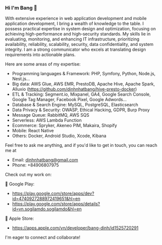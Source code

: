 ### Hi I'm Bang 👋

With extensive experience in web application development and mobile application development, I bring a wealth of knowledge to the table. I possess practical expertise in system design and optimization, focusing on achieving high-performance and high-security standards. My skills lie in evaluating, monitoring, and enhancing IT infrastructure, prioritizing availability, reliability, scalability, security, data confidentiality, and system integrity. I am a strong communicator who excels at translating design requirements into actionable plans.

Here are some areas of my expertise:

- Programming languages & Framework: PHP, Symfony, Python, Node.js, Nest.js...
- Big data: AWS Glue, AWS EMR, PrestoDB, Apache Hive, Apache Spark, Alluxio (https://github.com/dinhnhatbang/hive-presto-docker)
- ETL & Tracking: Segment.io, Mixpanel, GA4, Google Search Console, Google Tag Manager, Facebook Pixel, Google Adwords...
- Database & Search Engine: MySQL, PostgreSQL, Elasticsearch
- Data Privacy & Security: OWASP, Ethical Hacking, GDPR, Burp Proxy
- Message Queue: RabbitMQ, AWS SQS
- Serverless: AWS Lambda Function
- Ecommerce: Spryker, Akeneo PIM, Makaira, Shopify
- Mobile: React Native
- Others: Docker, Android Studio, Xcode, Kibana

Feel free to ask me anything, and if you'd like to get in touch, you can reach me at 
- Email: dinhnhatbang@gmail.com
- Phone: +84906807975

Check out my work on:

📱 Google Play:
- https://play.google.com/store/apps/dev?id=4740927288972419651&hl=en
- https://play.google.com/store/apps/details?id=vn.sogilamdo.sogilamdo&hl=en

🍏 Apple Store:
- https://apps.apple.com/vn/developer/bang-dinh/id1525720291

I'm eager to connect and collaborate!
